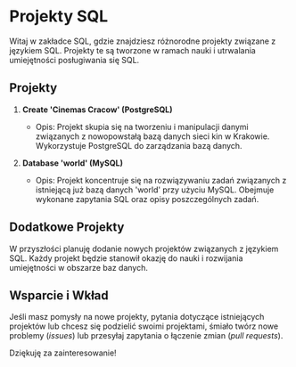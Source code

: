 # Projekty SQL

Witaj w zakładce SQL, gdzie znajdziesz różnorodne projekty związane z językiem SQL. Projekty te są tworzone w ramach nauki i utrwalania umiejętności posługiwania się SQL.

## Projekty

1. **Create 'Cinemas Cracow' (PostgreSQL)**
   - Opis: Projekt skupia się na tworzeniu i manipulacji danymi związanych z nowopowstałą bazą danych sieci kin w Krakowie. Wykorzystuje PostgreSQL do zarządzania bazą danych.

2. **Database 'world' (MySQL)**
   - Opis: Projekt koncentruje się na rozwiązywaniu zadań związanych z istniejącą już bazą danych 'world' przy użyciu MySQL. Obejmuje wykonane zapytania SQL oraz opisy poszczególnych zadań.

## Dodatkowe Projekty

W przyszłości planuję dodanie nowych projektów związanych z językiem SQL. Każdy projekt będzie stanowił okazję do nauki i rozwijania umiejętności w obszarze baz danych.

## Wsparcie i Wkład

Jeśli masz pomysły na nowe projekty, pytania dotyczące istniejących projektów lub chcesz się podzielić swoimi projektami, śmiało twórz nowe problemy (*issues*) lub przesyłaj zapytania o łączenie zmian (*pull requests*).

Dziękuję za zainteresowanie!
